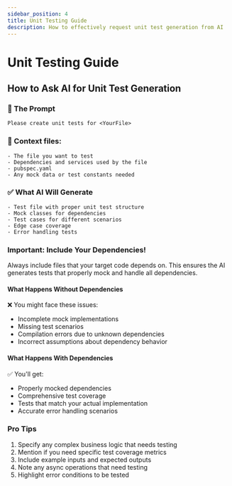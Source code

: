 ```yaml
---
sidebar_position: 4
title: Unit Testing Guide
description: How to effectively request unit test generation from AI
---
```


# Unit Testing Guide

## How to Ask AI for Unit Test Generation

### 🤖 The Prompt
```
Please create unit tests for <YourFile>
```

### 📁 Context files:
```
- The file you want to test
- Dependencies and services used by the file
- pubspec.yaml
- Any mock data or test constants needed
```

### ✅ What AI Will Generate
```
- Test file with proper unit test structure
- Mock classes for dependencies
- Test cases for different scenarios
- Edge case coverage
- Error handling tests
```

### Important: Include Your Dependencies!
Always include files that your target code depends on. This ensures the AI generates tests that properly mock and handle all dependencies.

#### What Happens Without Dependencies
❌ You might face these issues:
- Incomplete mock implementations
- Missing test scenarios
- Compilation errors due to unknown dependencies
- Incorrect assumptions about dependency behavior

#### What Happens With Dependencies
✅ You'll get:
- Properly mocked dependencies
- Comprehensive test coverage
- Tests that match your actual implementation
- Accurate error handling scenarios

### Pro Tips
1. Specify any complex business logic that needs testing
2. Mention if you need specific test coverage metrics
3. Include example inputs and expected outputs
4. Note any async operations that need testing
5. Highlight error conditions to be tested 
